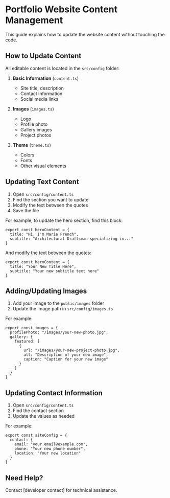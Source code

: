 # Portfolio Website Content Management

This guide explains how to update the website content without touching the code.

## How to Update Content

All editable content is located in the `src/config` folder:

1. **Basic Information** (`content.ts`)
   - Site title, description
   - Contact information
   - Social media links

2. **Images** (`images.ts`)
   - Logo
   - Profile photo
   - Gallery images
   - Project photos

3. **Theme** (`theme.ts`)
   - Colors
   - Fonts
   - Other visual elements

## Updating Text Content

1. Open `src/config/content.ts`
2. Find the section you want to update
3. Modify the text between the quotes
4. Save the file

For example, to update the hero section, find this block:

    export const heroContent = {
      title: "Hi, I'm Marie French",
      subtitle: "Architectural Draftsman specializing in..."
    }

And modify the text between the quotes:

    export const heroContent = {
      title: "Your New Title Here",
      subtitle: "Your new subtitle text here"
    }

## Adding/Updating Images

1. Add your image to the `public/images` folder
2. Update the image path in `src/config/images.ts`

For example:

    export const images = {
      profilePhoto: "/images/your-new-photo.jpg",
      gallery: {
        featured: [
          {
            url: "/images/your-new-project-photo.jpg",
            alt: "Description of your new image",
            caption: "Caption for your new image"
          }
        ]
      }
    }

## Updating Contact Information

1. Open `src/config/content.ts`
2. Find the contact section
3. Update the values as needed

For example:

    export const siteConfig = {
      contact: {
        email: "your.email@example.com",
        phone: "Your new phone number",
        location: "Your new location"
      }
    }

## Need Help?

Contact [developer contact] for technical assistance.
